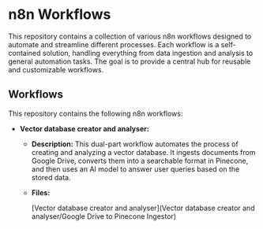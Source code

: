 # n8n Workflows
This repository contains a collection of various n8n workflows designed to automate and streamline different processes. Each workflow is a self-contained solution, handling everything from data ingestion and analysis to general automation tasks. The goal is to provide a central hub for reusable and customizable workflows.

## Workflows
This repository contains the following n8n workflows:

- **Vector database creator and analyser:**
    - **Description:** This dual-part workflow automates the process of creating and analyzing a vector database. It ingests documents from Google Drive, converts them into a searchable format in Pinecone, and then uses an AI model to answer user queries based on the stored data.

    - **Files:**
  
      [Vector database creator and analyser](Vector database creator and analyser/Google Drive to Pinecone Ingestor)
      
      
